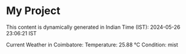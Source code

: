 # My Project

This content is dynamically generated in Indian Time (IST): 2024-05-26 23:06:21 IST


Current Weather in Coimbatore:
Temperature: 25.88 °C
Condition: mist

